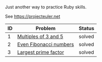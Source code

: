 Just another way to practice Ruby skills.

See https://projecteuler.net


|ID|Problem|Status|
| --- | --- | --- |
|1|[Multiples of 3 and 5](https://github.com/sparksmb/euler-project-ruby/blob/master/problems/1.md)|solved|
|2|[Even Fibonacci numbers](https://github.com/sparksmb/euler-project-ruby/blob/master/problems/2.md)|solved|
|3|[Largest prime factor](https://github.com/sparksmb/euler-project-ruby/blob/master/problems/3.md)|solved|


